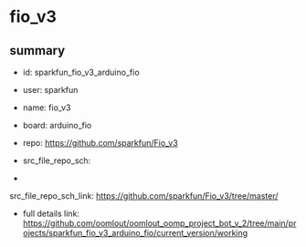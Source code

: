 # fio_v3
 
## summary 
* id: sparkfun_fio_v3_arduino_fio
* user: sparkfun
* name: fio_v3
* board: arduino_fio
* repo: https://github.com/sparkfun/Fio_v3



* src_file_repo_sch: 
*
 src_file_repo_sch_link: https://github.com/sparkfun/Fio_v3/tree/master/
* full details link: https://github.com/oomlout/oomlout_oomp_project_bot_v_2/tree/main/projects/sparkfun_fio_v3_arduino_fio/current_version/working  






